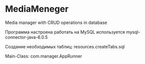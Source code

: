 # MediaMeneger
Media manager with CRUD operations in database

Программа настроена работать на MySQL
используется mysql-connector-java-6.0.5

Создание необходимых таблиц: resources.createTabs.sql

Main-Class: com.manager.AppRunner
